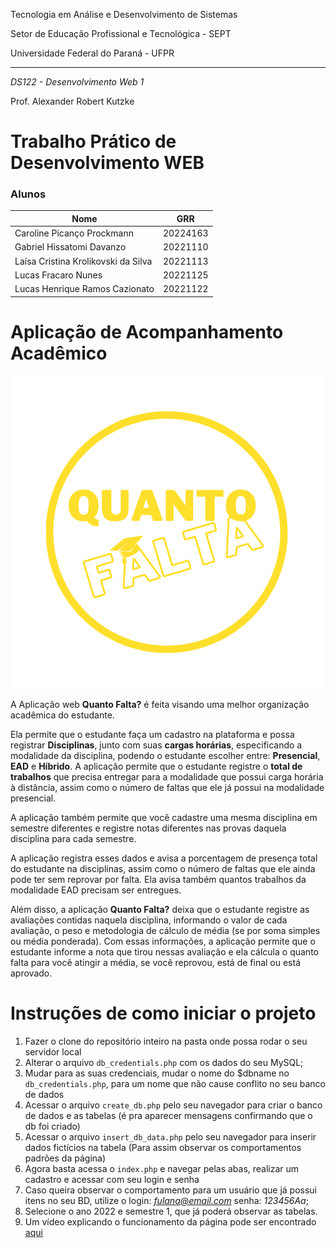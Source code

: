 Tecnologia em Análise e Desenvolvimento de Sistemas

Setor de Educação Profissional e Tecnológica - SEPT

Universidade Federal do Paraná - UFPR

---

*DS122 - Desenvolvimento Web 1*

Prof. Alexander Robert Kutzke

# Trabalho Prático de Desenvolvimento WEB

### Alunos

| Nome | GRR |
| ---|---|
| Caroline Picanço Prockmann | 20224163 |
| Gabriel Hissatomi Davanzo | 20221110 |
| Laísa Cristina Krolikovski da Silva | 20221113 |
| Lucas Fracaro Nunes | 20221125 |
| Lucas Henrique Ramos Cazionato | 20221122 |


# Aplicação de Acompanhamento Acadêmico

![alt text](./logo.png "Logo Quanto Falta?")

A Aplicação web **Quanto Falta?**  é feita visando uma melhor organização acadêmica do estudante. 

Ela permite que o estudante faça um cadastro na plataforma e possa registrar **Disciplinas**, junto com suas **cargas horárias**, especificando a modalidade da disciplina, podendo o estudante escolher entre: **Presencial**, **EAD** e **Híbrido**. A aplicação permite que o estudante registre o **total de trabalhos** que precisa entregar para a modalidade que possui carga horária à distância, assim como o número de faltas que ele já possui na modalidade presencial.

A aplicação também permite que você cadastre uma mesma disciplina em semestre diferentes e registre notas diferentes nas provas daquela disciplina para cada semestre.

A aplicação registra esses dados e avisa a porcentagem de presença total do estudante na disciplinas, assim como o número de faltas que ele ainda pode ter sem reprovar por falta. Ela avisa também quantos trabalhos da modalidade EAD precisam ser entregues.

Além disso, a aplicação **Quanto Falta?** deixa que o estudante registre as avaliações contidas naquela disciplina, informando o valor de cada avaliação, o peso e metodologia de cálculo de média (se por soma simples ou média ponderada). Com essas informações, a aplicação permite que o estudante informe a nota que tirou nessas avaliação e ela cálcula o quanto falta para você atingir a média, se você reprovou, está de final ou está aprovado.


# Instruções de como iniciar o projeto

1. Fazer o clone do repositório inteiro na pasta onde possa rodar o seu servidor local
2. Alterar o arquivo `db_credentials.php` com os dados do seu MySQL;
3. Mudar para as suas credenciais, mudar o nome do $dbname no `db_credentials.php`, para um nome que não cause conflito no seu banco de dados
4. Acessar o arquivo `create_db.php` pelo seu navegador para criar o banco de dados e as tabelas (é pra aparecer mensagens confirmando que o db foi criado)
5. Acessar o arquivo `insert_db_data.php` pelo seu navegador para inserir dados fictícios na tabela (Para assim observar os comportamentos padrões da página)
6. Agora basta acessa o `index.php` e navegar pelas abas, realizar um cadastro e acessar com seu login e senha
7. Caso queira observar o comportamento para um usuário que já possui itens no seu BD, utilize o login: *fulana@email.com*  senha: *123456Aa*;
8. Selecione o ano 2022 e semestre 1, que já poderá observar as tabelas.
9. Um vídeo explicando o funcionamento da página pode ser encontrado [aqui](https://drive.google.com/file/d/1N4U1nG0Qh0itUUyNtkOMHIXVuKho85vq/view?usp=sharing)
